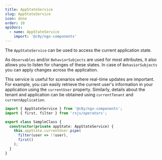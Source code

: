 ```yaml
---
title: AppStateService
slug: AppStateService
icon: done
order: 10
apiDocs:
  - name: AppStateService
    import: '@c8y/ngx-components'
---
```



The `AppStateService` can be used to access the current application state.

As `Observables` and/or `BehaviorSubjects` are used for most attributes, it also allows you to
listen for changes of these states. In case of `BehaviorSubjects` you can apply changes
across the application.

This service is useful for scenarios where real-time updates are important. For example, you can easily retrieve the current user's information in your application using the `currentUser` property. Similarly, details about the tenant and application can be obtained using `currentTenant` and `currentApplication`.

```ts
import { AppStateService } from '@c8y/ngx-components';
import { first, filter } from 'rxjs/operators';

export class SampleClass {
  constructor(private appState: AppStateService) {
    this.appState.currentUser.pipe(
      filter(user => !!user),
      first()
    );
  }
}
```
